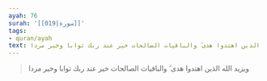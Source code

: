 ```yaml
---
ayah: 76
surah: '[[019|سورة]]'
tags:
- quran/ayah
text: ويزيد الله الذين اهتدوا هدى ۗ والباقيات الصالحات خير عند ربك ثوابا وخير مردا
---
```

> ويزيد الله الذين اهتدوا هدى ۗ والباقيات الصالحات خير عند ربك ثوابا وخير مردا
